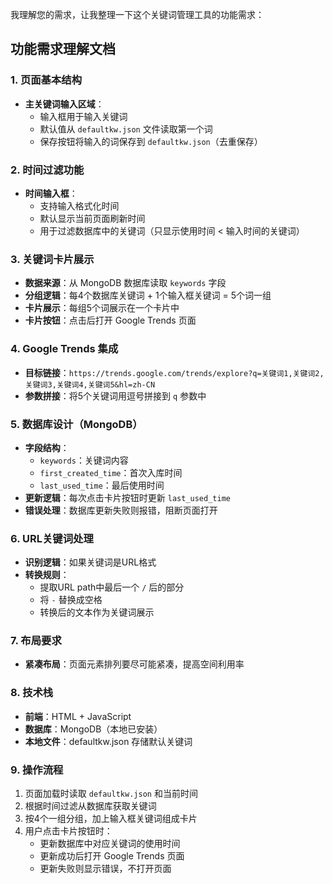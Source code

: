 我理解您的需求，让我整理一下这个关键词管理工具的功能需求：

## 功能需求理解文档

### 1. 页面基本结构
- **主关键词输入区域**：
  - 输入框用于输入关键词
  - 默认值从 `defaultkw.json` 文件读取第一个词
  - 保存按钮将输入的词保存到 `defaultkw.json`（去重保存）

### 2. 时间过滤功能
- **时间输入框**：
  - 支持输入格式化时间
  - 默认显示当前页面刷新时间
  - 用于过滤数据库中的关键词（只显示使用时间 < 输入时间的关键词）

### 3. 关键词卡片展示
- **数据来源**：从 MongoDB 数据库读取 `keywords` 字段
- **分组逻辑**：每4个数据库关键词 + 1个输入框关键词 = 5个词一组
- **卡片展示**：每组5个词展示在一个卡片中
- **卡片按钮**：点击后打开 Google Trends 页面

### 4. Google Trends 集成
- **目标链接**：`https://trends.google.com/trends/explore?q=关键词1,关键词2,关键词3,关键词4,关键词5&hl=zh-CN`
- **参数拼接**：将5个关键词用逗号拼接到 `q` 参数中

### 5. 数据库设计（MongoDB）
- **字段结构**：
  - `keywords`：关键词内容
  - `first_created_time`：首次入库时间
  - `last_used_time`：最后使用时间
- **更新逻辑**：每次点击卡片按钮时更新 `last_used_time`
- **错误处理**：数据库更新失败则报错，阻断页面打开

### 6. URL关键词处理
- **识别逻辑**：如果关键词是URL格式
- **转换规则**：
  - 提取URL path中最后一个 `/` 后的部分
  - 将 `-` 替换成空格
  - 转换后的文本作为关键词展示

### 7. 布局要求
- **紧凑布局**：页面元素排列要尽可能紧凑，提高空间利用率

### 8. 技术栈
- **前端**：HTML + JavaScript
- **数据库**：MongoDB（本地已安装）
- **本地文件**：defaultkw.json 存储默认关键词

### 9. 操作流程
1. 页面加载时读取 `defaultkw.json` 和当前时间
2. 根据时间过滤从数据库获取关键词
3. 按4个一组分组，加上输入框关键词组成卡片
4. 用户点击卡片按钮时：
   - 更新数据库中对应关键词的使用时间
   - 更新成功后打开 Google Trends 页面
   - 更新失败则显示错误，不打开页面
